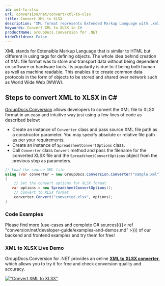 ```yaml
---
id: xml-to-xlsx
url: conversion/net/convert/xml-to-xlsx
title: Convert XML to XLSX
description: "XML format represents Extended Markup Language with .xml extension. Learn how to convert XML to XLSX file programmatically in C# language using GroupDocs.Conversion for .NET library."
keywords: Convert XML to XLSX in C#
productName: GroupDocs.Conversion for .NET
hideChildren: False
---
```


XML stands for Extensible Markup Language that is similar to HTML but different in using tags for defining objects. The whole idea behind creation of XML file format was to store and transport data without being dependent on software or hardware tools. Its popularity is due to it being both human as well as machine readable. This enables it to create common data protocols in the form of objects to be stored and shared over network such as World Wide Web (WWW).

## Steps to convert XML to XLSX in C#

[GroupDocs.Conversion](https://products.groupdocs.com/conversion/net) allows developers to convert the XML file to XLSX format in an easy and intuitive way just using a few lines of code as described below:

* Create an instance of `Converter` class and pass source XML file path as a constructor parameter. You may specify absolute or relative file path as per your requirements. 
* Create an instance of `SpreadsheetConvertOptions` class.
* Call `Converter` class `Convert` method and pass the filename for the converted XLSX file and the `SpreadsheetConvertOptions` object from the previous step as parameters.

```csharp
// Load the source XML file
using (var converter = new GroupDocs.Conversion.Converter("sample.xml"))
{
    // Set the convert options for XLSX format
   var options = new SpreadsheetConvertOptions();
    // Convert to XLSX format
    converter.Convert("converted.xlsx", options);
}
```

### Code Examples

Please find more [use-cases and complete C# sources]({{< ref "conversion/net/developer-guide/examples-and-demos.md" >}}) of our backend and frontend examples and try them for free!

### XML to XLSX Live Demo

GroupDocs.Conversion for .NET provides an online [**XML to XLSX converter**](https://products.groupdocs.app/conversion/xml-to-xlsx), which allows you to try it for free and check conversion quality and accuracy.

[!["Convert XML to XLSX"](conversion/net/images/convert-to-xlsx/convert-xml-to-xlsx.png)](https://products.groupdocs.app/conversion/xml-to-xlsx)